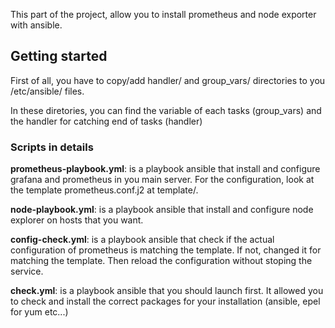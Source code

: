 This part of the project, allow you to install prometheus and node exporter with ansible.

## Getting started

First of all, you have to copy/add handler/ and group\_vars/ directories to you /etc/ansible/ files.

In these diretories, you can find the variable of each tasks (group\_vars) and the handler for catching end of tasks (handler)

### Scripts in details

**prometheus-playbook.yml**: is a playbook ansible that install and configure grafana and prometheus in you main server. For the configuration, look at the template prometheus.conf.j2 at template/.

**node-playbook.yml**: is a playbook ansible that install and configure node explorer on hosts that you want.

**config-check.yml**: is a playbook ansible that check if the actual configuration of prometheus is matching the template. If not, changed it for matching the template. Then reload the configuration without stoping the service.

**check.yml**: is a playbook ansible that you should launch first. It allowed you to check and install the correct packages for your installation (ansible, epel for yum etc...)
